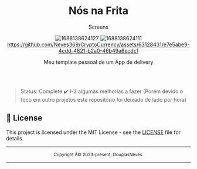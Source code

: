 <div align="center">
  <h1>Nós na Frita</h1>
 
   <p>Screens</p>
  
  ![1688138624127](https://github.com/Neves369/CryptoCurrency/assets/63128431/2b36a351-37fe-4eb1-ade0-baff10d911e4)
  ![1688138624111](https://github.com/Neves369/CryptoCurrency/assets/63128431/94e6ab33-f789-401c-8dab-183aff970881)
  https://github.com/Neves369/CryptoCurrency/assets/63128431/e7e5abe9-4cdd-4821-b2a0-46b49a6ecdc1
  
  <p>Meu template pessoal de um App de delivery</p>
</div>

<div align="center">
  
</div>

<br>
<br>

>Status: Complete ✔️
>Há algumas melhorias a fazer (Porém devido o foco em outro projetos este repositório foi deixado de lado por hora)


## 📝 License

This project is licensed under the MIT License - see the [LICENSE](LICENSE) file for details.

<hr>
<div align="center">
  <sub>Copyright Â© 2023-present, DouglasNeves.</sub>
</div>
<hr>
